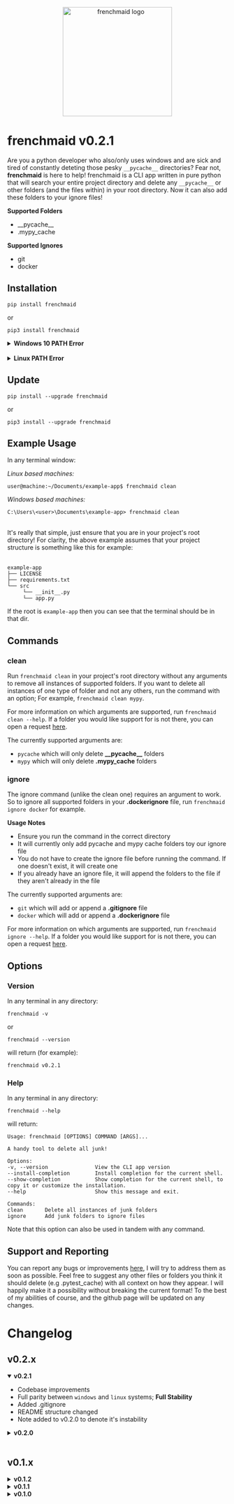 <p align="center">
    <img src="https://static.wixstatic.com/media/916fb4_88bd4d4d46e14f0c90f64213970c3a2d~mv2.png/v1/fill/w_750,h_750,al_c,q_90,usm_0.66_1.00_0.01,enc_auto/916fb4_88bd4d4d46e14f0c90f64213970c3a2d~mv2.png" alt="frenchmaid logo" width="250" height="250" />
</p>

# frenchmaid v0.2.1

Are you a python developer who also/only uses windows and are sick and tired of constantly deteting those pesky `__pycache__` directories? Fear not, **frenchmaid** is here to help! frenchmaid is a CLI app written in pure python that will search your entire project directory and delete any `__pycache__` or other folders (and the files within) in your root directory. Now it can also add these folders to your ignore files!

**Supported Folders**

- \_\_pycache\_\_
- .mypy_cache

**Supported Ignores**

- git
- docker

## Installation

    pip install frenchmaid

or

    pip3 install frenchmaid

<details>
<summary><strong>Windows 10 PATH Error</strong></summary>
<br />
If you encounter a path error on your CMD after running one of the commands above (e.g one about not finding a frenchmaid.exe or the frenchmaid.exe not being on PATH), carry out the following steps:

1.  Uninstall frenchmaid

        pip uninstall frenchmaid

2.  Open a new terminal as admin

    1. Open the start menu (press the windows button)
    2. Search for CMD
    3. Right click and select run as administrator

3.  Install frenchmaid globally

        pip install frenchmaid

Remember not to use the `--user` flag unless you have set this option on path as well.

 </details>
<br />

<details>
<summary><strong>Linux PATH Error</strong></summary>
<br />
If you encounter a "not on path" error after running `pip3 install frenchmaid` akin to:

    frenchmaid is installed in /home/<username>/.local/bin which is not on PATH...

Copy the relative path to frenchmaid from $HOME and add it to PATH. For this current example it would be:

    user@machine:~$ echo $HOME
    /home/<username>

    user@machine:~$ export PATH="$HOME/.local/bin:$PATH"

 </details>

## Update

    pip install --upgrade frenchmaid

or

    pip3 install --upgrade frenchmaid

## Example Usage

In any terminal window:

_Linux based machines:_

    user@machine:~/Documents/example-app$ frenchmaid clean

_Windows based machines:_

    C:\Users\<user>\Documents\example-app> frenchmaid clean

<br />
It's really that simple, just ensure that you are in your project's root directory! For clarity, the above example assumes that your project structure is something like this for example:
<br />
<br />

    example-app
    ├── LICENSE
    ├── requirements.txt
    └── src
         └── __init__.py
         └── app.py

If the root is `example-app` then you can see that the terminal should be in that dir.

## Commands

### clean

Run `frenchmaid clean` in your project's root directory without any arguments to remove all instances of supported folders. If you want to delete all instances of one type of folder and not any others, run the command with an option; For example, `frenchmaid clean mypy`.

For more information on which arguments are supported, run `frenchmaid clean --help`. If a folder you would like support for is not there, you can open a request [here](https://github.com/lewisjr/home-app/issues).

The currently supported arguments are:

- `pycache` which will only delete **\_\_pycache\_\_** folders
- `mypy` which will only delete **.mypy_cache** folders

### ignore

The ignore command (unlike the clean one) requires an argument to work. So to ignore all supported folders in your **.dockerignore** file, run `frenchmaid ignore docker` for example.

**Usage Notes**

- Ensure you run the command in the correct directory
- It will currently only add pycache and mypy cache folders toy our ignore file
- You do not have to create the ignore file before running the command. If one doesn't exist, it will create one
- If you already have an ignore file, it will append the folders to the file if they aren't already in the file

The currently supported arguments are:

- `git` which will add or append a **.gitignore** file
- `docker` which will add or append a **.dockerignore** file

For more information on which arguments are supported, run `frenchmaid ignore --help`. If a folder you would like support for is not there, you can open a request [here](https://github.com/lewisjr/home-app/issues).

## Options

### Version

In any terminal in any directory:

    frenchmaid -v

or

    frenchmaid --version

will return (for example):

    frenchmaid v0.2.1

### Help

In any terminal in any directory:

    frenchmaid --help

will return:

    Usage: frenchmaid [OPTIONS] COMMAND [ARGS]...

    A handy tool to delete all junk!

    Options:
    -v, --version               View the CLI app version
    --install-completion        Install completion for the current shell.
    --show-completion           Show completion for the current shell, to copy it or customize the installation.
    --help                      Show this message and exit.

    Commands:
    clean       Delete all instances of junk folders
    ignore      Add junk folders to ignore files

Note that this option can also be used in tandem with any command.

## Support and Reporting

You can report any bugs or improvements [here](https://github.com/lewisjr/home-app/issues), I will try to address them as soon as possible. Feel free to suggest any other files or folders you think it should delete (e.g .pytest_cache) with all context on how they appear. I will happily make it a possibility without breaking the current format! To the best of my abilities of course, and the github page will be updated on any changes.

# Changelog

## v0.2.x

<details open>
<summary><strong>v0.2.1</strong></summary>

- Codebase improvements
- Full parity between `windows` and `linux` systems; **Full Stability**
- Added .gitignore
- README structure changed
- Note added to v0.2.0 to denote it's instability
</details>

<details>
<summary><strong>v0.2.0</strong></summary>

- Added a logo to the README
- Added instructions for a Linux PATH error
- Added ignore command and arguments
- Added support for mypy cache folders
- Added arguments to the clean command
- Added `--help` context to all commands
- Moved all functions to a modules folder
- Added a class switch
- Typed modules
- Unstable on linux bases systems

</details>
<br />

## v0.1.x

<details>
<summary><strong>v0.1.2</strong></summary>

- License has been updated to Apache from MIT effective from the date of this release
- Notes on potential path problems that can arise from installation on Windows have been added to the README

</details>

<details>
<summary><strong>v0.1.1</strong></summary>

- Issue on linux machines fixed with directory name post pycache delete
  - The package no longer displays the root directory's full absolute path (e.g Documents/example-app), but rather just the root directory's name (e.g example-app) on linux machines.

</details>

<details>
<summary><strong>v0.1.0</strong></summary>

- Initial Release; Stable version for use on all platforms

</details>
